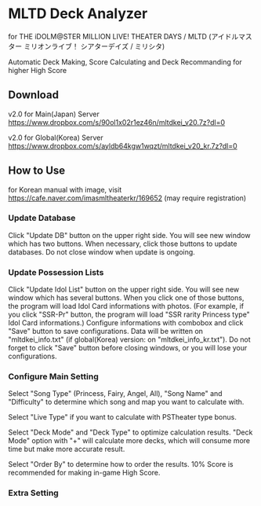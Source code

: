 # MLTD Deck Analyzer

for THE iDOLM@STER MILLION LIVE! THEATER DAYS / MLTD (アイドルマスター ミリオンライブ！ シアターデイズ / ミリシタ)

Automatic Deck Making, Score Calculating and Deck Recommanding for higher High Score

## Download

v2.0 for Main(Japan) Server
https://www.dropbox.com/s/90ol1x02r1ez46n/mltdkei_v20.7z?dl=0

v2.0 for Global(Korea) Server
https://www.dropbox.com/s/ayldb64kgw1wqzt/mltdkei_v20_kr.7z?dl=0

## How to Use

for Korean manual with image, visit https://cafe.naver.com/imasmltheaterkr/169652 (may require registration)

### Update Database

Click "Update DB" button on the upper right side. You will see new window which has two buttons. When necessary, click those buttons to update databases. Do not close window when update is ongoing.

### Update Possession Lists

Click "Update Idol List" button on the upper right side. You will see new window which has several buttons. When you click one of those buttons, the program will load Idol Card informations with photos. (For example, if you click "SSR-Pr" button, the program will load "SSR rarity Princess type" Idol Card informations.) Configure informations with combobox and click "Save" button to save configurations. Data will be written on "mltdkei_info.txt" (if global(Korea) version: on "mltdkei_info_kr.txt"). Do not forget to click "Save" button before closing windows, or you will lose your configurations.

### Configure Main Setting

Select "Song Type" (Princess, Fairy, Angel, All), "Song Name" and "Difficulty" to determine which song and map you want to calculate with.

Select "Live Type" if you want to calculate with PSTheater type bonus.

Select "Deck Mode" and "Deck Type" to optimize calculation results.
"Deck Mode" option with "+" will calculate more decks, which will consume more time but make more accurate result.

Select "Order By" to determine how to order the results. 10% Score is recommended for making in-game High Score.

### Extra Setting


